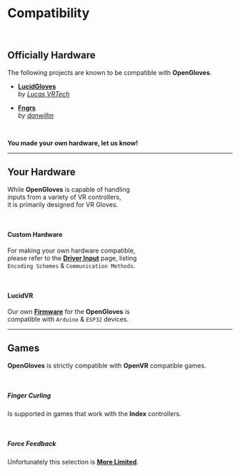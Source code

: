 
# Compatibility

<br>

## Officially Hardware

The following projects are known to be compatible with **OpenGloves**.

- **[LucidGloves]** <br>
    *by [Lucas VRTech]*

- **[Fngrs]** <br>
    *by [danwillm]*

<br>

**You made your own hardware, let us know!**

---

## Your Hardware

While **OpenGloves** is capable of handling <br>
inputs from a variety of VR controllers, <br>
it is primarily designed for VR Gloves.

<br>

#### Custom Hardware

For making your own hardware compatible, <br>
please refer to the **[Driver Input]** page, listing <br>
`Encoding Schemes` & `Communication Methods`.

<br>

#### LucidVR

Our own **[Firmware]** for the **OpenGloves** is <br>
compatible with `Arduino` & `ESP32` devices.

---

## Games

**OpenGloves** is strictly compatible with **OpenVR** compatible games.

<br>

##### Finger Curling

Is supported in games that work with the **Index** controllers.

<br>

##### Force Feedback

Unfortunately this selection is **[More Limited]**.



<!----------------------------------------------------------------------------->

[LucidGloves]: https://github.com/LucidVR/lucidgloves
[Lucas VRTech]: https://github.com/lucas-vrtech

[Fngrs]: https://github.com/danwillm/Fngrs/
[danwillm]: https://github.com/danwillm

[Driver Input]: https://github.com/LucidVR/opengloves-driver/wiki/Driver-Input

[Firmware]: https://github.com/LucidVR/lucidgloves/tree/main/firmware/lucidgloves-firmware

[More Limited]: https://github.com/LucidVR/opengloves-driver/wiki/Game-Compatibility-List
